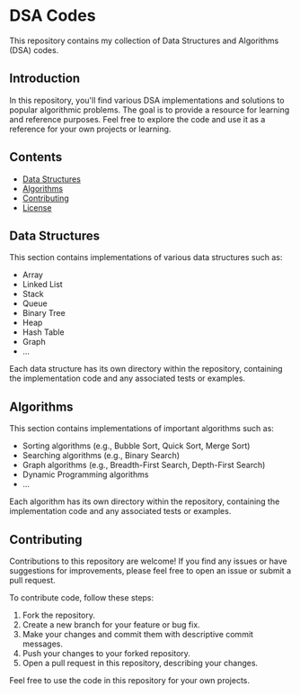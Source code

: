 # DSA Codes

This repository contains my collection of Data Structures and Algorithms (DSA) codes.

## Introduction

In this repository, you'll find various DSA implementations and solutions to popular algorithmic problems. The goal is to provide a resource for learning and reference purposes. Feel free to explore the code and use it as a reference for your own projects or learning.

## Contents

- [Data Structures](#data-structures)
- [Algorithms](#algorithms)
- [Contributing](#contributing)
- [License](#license)

## Data Structures

This section contains implementations of various data structures such as:

- Array
- Linked List
- Stack
- Queue
- Binary Tree
- Heap
- Hash Table
- Graph
- ...

Each data structure has its own directory within the repository, containing the implementation code and any associated tests or examples.

## Algorithms

This section contains implementations of important algorithms such as:

- Sorting algorithms (e.g., Bubble Sort, Quick Sort, Merge Sort)
- Searching algorithms (e.g., Binary Search)
- Graph algorithms (e.g., Breadth-First Search, Depth-First Search)
- Dynamic Programming algorithms
- ...

Each algorithm has its own directory within the repository, containing the implementation code and any associated tests or examples.

## Contributing

Contributions to this repository are welcome! If you find any issues or have suggestions for improvements, please feel free to open an issue or submit a pull request.

To contribute code, follow these steps:

1. Fork the repository.
2. Create a new branch for your feature or bug fix.
3. Make your changes and commit them with descriptive commit messages.
4. Push your changes to your forked repository.
5. Open a pull request in this repository, describing your changes.

 Feel free to use the code in this repository for your own projects.

